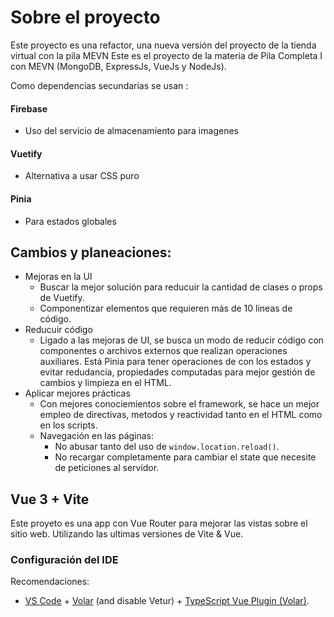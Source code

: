 # Sobre el proyecto

Este proyecto es una refactor, una nueva versión del proyecto de la tienda virtual con la pila MEVN Este es el proyecto de la materia de Pila Completa I con MEVN (MongoDB, ExpressJs, VueJs y NodeJs).

Como dependencias secundarias se usan :
#### Firebase
- Uso del servicio de almacenamiento para imagenes

#### Vuetify
- Alternativa a usar CSS puro

#### Pinia
- Para estados globales

## Cambios y planeaciones: 
+ Mejoras en la UI
    - Buscar la mejor solución para reducuir la cantidad de clases o props de Vuetify.
    - Componentizar elementos que requieren más de 10 lineas de código.
+ Reducuir código
    - Ligado a las mejoras de UI, se busca un modo de reducir código con componentes o archivos externos que realizan operaciones auxiliares. Está Pinia para tener operaciones de con los estados y evitar redudancia, propiedades computadas para mejor gestión de cambios y limpieza en el HTML.
+ Aplicar mejores prácticas
    - Con mejores conociemientos sobre el framework, se hace un mejor empleo de directivas, metodos y reactividad tanto en el HTML como en los scripts.
    + Navegación en las páginas:
        - No abusar tanto del uso de `window.location.reload()`.
        - No recargar completamente para cambiar el state que necesite de peticiones al servidor.


## Vue 3 + Vite

Este proyeto es una app con Vue Router para mejorar las vistas sobre el sitio web. Utilizando las ultimas versiones de Vite & Vue.

### Configuración del IDE

Recomendaciones:
- [VS Code](https://code.visualstudio.com/) + [Volar](https://marketplace.visualstudio.com/items?itemName=Vue.volar) (and disable Vetur) + [TypeScript Vue Plugin (Volar)](https://marketplace.visualstudio.com/items?itemName=Vue.vscode-typescript-vue-plugin).